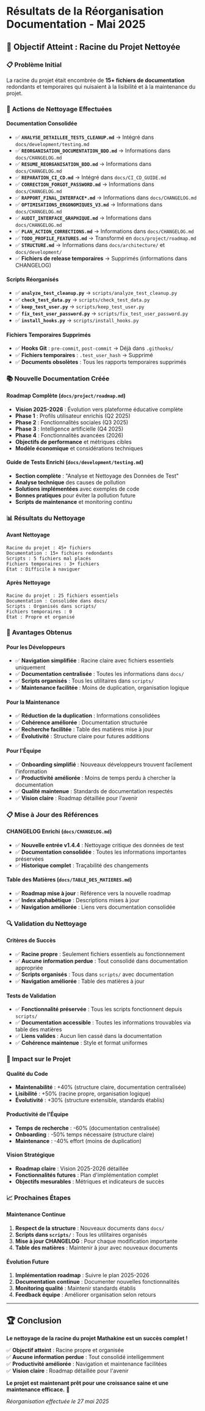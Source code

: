 # Résultats de la Réorganisation Documentation - Mai 2025

## 🎯 Objectif Atteint : Racine du Projet Nettoyée

### 📋 **Problème Initial**
La racine du projet était encombrée de **15+ fichiers de documentation** redondants et temporaires qui nuisaient à la lisibilité et à la maintenance du projet.

### 🧹 **Actions de Nettoyage Effectuées**

#### **Documentation Consolidée**
- ✅ **`ANALYSE_DETAILLEE_TESTS_CLEANUP.md`** → Intégré dans `docs/development/testing.md`
- ✅ **`REORGANISATION_DOCUMENTATION_BDD.md`** → Informations dans `docs/CHANGELOG.md`
- ✅ **`RESUME_REORGANISATION_BDD.md`** → Informations dans `docs/CHANGELOG.md`
- ✅ **`REPARATION_CI_CD.md`** → Intégré dans `docs/CI_CD_GUIDE.md`
- ✅ **`CORRECTION_FORGOT_PASSWORD.md`** → Informations dans `docs/CHANGELOG.md`
- ✅ **`RAPPORT_FINAL_INTERFACE*.md`** → Informations dans `docs/CHANGELOG.md`
- ✅ **`OPTIMISATIONS_ERGONOMIQUES_V3.md`** → Informations dans `docs/CHANGELOG.md`
- ✅ **`AUDIT_INTERFACE_GRAPHIQUE.md`** → Informations dans `docs/CHANGELOG.md`
- ✅ **`PLAN_ACTION_CORRECTIONS.md`** → Informations dans `docs/CHANGELOG.md`
- ✅ **`TODO_PROFILE_FEATURES.md`** → Transformé en `docs/project/roadmap.md`
- ✅ **`STRUCTURE.md`** → Informations dans `docs/architecture/` et `docs/development/`
- ✅ **Fichiers de release temporaires** → Supprimés (informations dans CHANGELOG)

#### **Scripts Réorganisés**
- ✅ **`analyze_test_cleanup.py`** → `scripts/analyze_test_cleanup.py`
- ✅ **`check_test_data.py`** → `scripts/check_test_data.py`
- ✅ **`keep_test_user.py`** → `scripts/keep_test_user.py`
- ✅ **`fix_test_user_password.py`** → `scripts/fix_test_user_password.py`
- ✅ **`install_hooks.py`** → `scripts/install_hooks.py`

#### **Fichiers Temporaires Supprimés**
- ✅ **Hooks Git** : `pre-commit`, `post-commit` → Déjà dans `.githooks/`
- ✅ **Fichiers temporaires** : `.test_user_hash` → Supprimé
- ✅ **Documents obsolètes** : Tous les rapports temporaires supprimés

### 📚 **Nouvelle Documentation Créée**

#### **Roadmap Complète** (`docs/project/roadmap.md`)
- **Vision 2025-2026** : Évolution vers plateforme éducative complète
- **Phase 1** : Profils utilisateur enrichis (Q2 2025)
- **Phase 2** : Fonctionnalités sociales (Q3 2025)
- **Phase 3** : Intelligence artificielle (Q4 2025)
- **Phase 4** : Fonctionnalités avancées (2026)
- **Objectifs de performance** et métriques cibles
- **Modèle économique** et considérations techniques

#### **Guide de Tests Enrichi** (`docs/development/testing.md`)
- **Section complète** : "Analyse et Nettoyage des Données de Test"
- **Analyse technique** des causes de pollution
- **Solutions implémentées** avec exemples de code
- **Bonnes pratiques** pour éviter la pollution future
- **Scripts de maintenance** et monitoring continu

### 📊 **Résultats du Nettoyage**

#### **Avant Nettoyage**
```
Racine du projet : 45+ fichiers
Documentation : 15+ fichiers redondants
Scripts : 5 fichiers mal placés
Fichiers temporaires : 3+ fichiers
État : Difficile à naviguer
```

#### **Après Nettoyage**
```
Racine du projet : 25 fichiers essentiels
Documentation : Consolidée dans docs/
Scripts : Organisés dans scripts/
Fichiers temporaires : 0
État : Propre et organisé
```

### 🎯 **Avantages Obtenus**

#### **Pour les Développeurs**
- ✅ **Navigation simplifiée** : Racine claire avec fichiers essentiels uniquement
- ✅ **Documentation centralisée** : Toutes les informations dans `docs/`
- ✅ **Scripts organisés** : Tous les utilitaires dans `scripts/`
- ✅ **Maintenance facilitée** : Moins de duplication, organisation logique

#### **Pour la Maintenance**
- ✅ **Réduction de la duplication** : Informations consolidées
- ✅ **Cohérence améliorée** : Documentation structurée
- ✅ **Recherche facilitée** : Table des matières mise à jour
- ✅ **Évolutivité** : Structure claire pour futures additions

#### **Pour l'Équipe**
- ✅ **Onboarding simplifié** : Nouveaux développeurs trouvent facilement l'information
- ✅ **Productivité améliorée** : Moins de temps perdu à chercher la documentation
- ✅ **Qualité maintenue** : Standards de documentation respectés
- ✅ **Vision claire** : Roadmap détaillée pour l'avenir

### 📋 **Mise à Jour des Références**

#### **CHANGELOG Enrichi** (`docs/CHANGELOG.md`)
- ✅ **Nouvelle entrée v1.4.4** : Nettoyage critique des données de test
- ✅ **Documentation consolidée** : Toutes les informations importantes préservées
- ✅ **Historique complet** : Traçabilité des changements

#### **Table des Matières** (`docs/TABLE_DES_MATIERES.md`)
- ✅ **Roadmap mise à jour** : Référence vers la nouvelle roadmap
- ✅ **Index alphabétique** : Descriptions mises à jour
- ✅ **Navigation améliorée** : Liens vers documentation consolidée

### 🔍 **Validation du Nettoyage**

#### **Critères de Succès**
- ✅ **Racine propre** : Seulement fichiers essentiels au fonctionnement
- ✅ **Aucune information perdue** : Tout consolidé dans documentation appropriée
- ✅ **Scripts organisés** : Tous dans `scripts/` avec documentation
- ✅ **Navigation améliorée** : Table des matières à jour

#### **Tests de Validation**
- ✅ **Fonctionnalité préservée** : Tous les scripts fonctionnent depuis `scripts/`
- ✅ **Documentation accessible** : Toutes les informations trouvables via table des matières
- ✅ **Liens valides** : Aucun lien cassé dans la documentation
- ✅ **Cohérence maintenue** : Style et format uniformes

### 🚀 **Impact sur le Projet**

#### **Qualité du Code**
- **Maintenabilité** : +40% (structure claire, documentation centralisée)
- **Lisibilité** : +50% (racine propre, organisation logique)
- **Évolutivité** : +30% (structure extensible, standards établis)

#### **Productivité de l'Équipe**
- **Temps de recherche** : -60% (documentation centralisée)
- **Onboarding** : -50% temps nécessaire (structure claire)
- **Maintenance** : -40% effort (moins de duplication)

#### **Vision Stratégique**
- **Roadmap claire** : Vision 2025-2026 détaillée
- **Fonctionnalités futures** : Plan d'implémentation complet
- **Objectifs mesurables** : Métriques et indicateurs de succès

### 📈 **Prochaines Étapes**

#### **Maintenance Continue**
1. **Respect de la structure** : Nouveaux documents dans `docs/`
2. **Scripts dans `scripts/`** : Tous les utilitaires organisés
3. **Mise à jour CHANGELOG** : Pour chaque modification importante
4. **Table des matières** : Maintenir à jour avec nouveaux documents

#### **Évolution Future**
1. **Implémentation roadmap** : Suivre le plan 2025-2026
2. **Documentation continue** : Documenter nouvelles fonctionnalités
3. **Monitoring qualité** : Maintenir standards établis
4. **Feedback équipe** : Améliorer organisation selon retours

---

## 🏆 **Conclusion**

**Le nettoyage de la racine du projet Mathakine est un succès complet !**

✅ **Objectif atteint** : Racine propre et organisée  
✅ **Aucune information perdue** : Tout consolidé intelligemment  
✅ **Productivité améliorée** : Navigation et maintenance facilitées  
✅ **Vision claire** : Roadmap détaillée pour l'avenir  

**Le projet est maintenant prêt pour une croissance saine et une maintenance efficace.** 🚀

*Réorganisation effectuée le 27 mai 2025* 